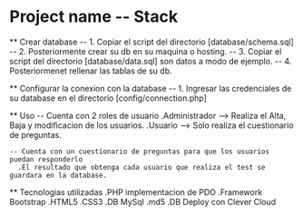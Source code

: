 # Project name -- Stack

** Crear database
   -- 1. Copiar el script del directorio [database/schema.sql]
   -- 2. Posteriormente crear su db en su maquina o hosting.
   -- 3. Copiar el script del directorio [database/data.sql] son datos a modo de ejemplo.
   -- 4. Posteriormenet rellenar las tablas de su db.

** Configurar la conexion con la database
   -- 1. Ingresar las credenciales de su database en el directorio [config/connection.php]

** Uso
    -- Cuenta con 2 roles de usuario
      .Administrador      -->  Realiza el Alta, Baja y modificacion de los usuarios.
      .Usuario            -->  Solo realiza el cuestionario de preguntas.

    -- Cuenta con un cuestionario de preguntas para que los usuarios puedan responderlo
      .El resultado que obtenga cada usuario que realiza el test se guardara en la database. 

** Tecnologias utilizadas
   .PHP implementacion de PDO
   .Framework Bootstrap
   .HTML5
   .CSS3
   .DB MySql
   .md5
   .DB Deploy con Clever Cloud
